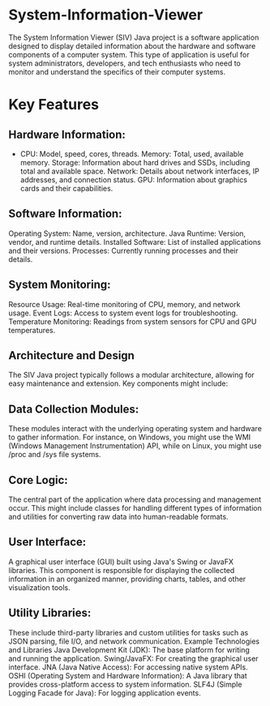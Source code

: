 # System-Information-Viewer

The System Information Viewer (SIV) Java project is a software application designed to display detailed information about the hardware and software components of a computer system. This type of application is useful for system administrators, developers, and tech enthusiasts who need to monitor and understand the specifics of their computer systems.

# Key Features
## Hardware Information:

* CPU: Model, speed, cores, threads.
Memory: Total, used, available memory.
Storage: Information about hard drives and SSDs, including total and available space.
Network: Details about network interfaces, IP addresses, and connection status.
GPU: Information about graphics cards and their capabilities.

## Software Information:

Operating System: Name, version, architecture.
Java Runtime: Version, vendor, and runtime details.
Installed Software: List of installed applications and their versions.
Processes: Currently running processes and their details.

## System Monitoring:

Resource Usage: Real-time monitoring of CPU, memory, and network usage.
Event Logs: Access to system event logs for troubleshooting.
Temperature Monitoring: Readings from system sensors for CPU and GPU temperatures.

## Architecture and Design

The SIV Java project typically follows a modular architecture, allowing for easy maintenance and extension. Key components might include:

## Data Collection Modules:

These modules interact with the underlying operating system and hardware to gather information. For instance, on Windows, you might use the WMI (Windows Management Instrumentation) API, while on Linux, you might use /proc and /sys file systems.

## Core Logic:

The central part of the application where data processing and management occur. This might include classes for handling different types of information and utilities for converting raw data into human-readable formats.

## User Interface:

A graphical user interface (GUI) built using Java's Swing or JavaFX libraries. This component is responsible for displaying the collected information in an organized manner, providing charts, tables, and other visualization tools.

## Utility Libraries:

These include third-party libraries and custom utilities for tasks such as JSON parsing, file I/O, and network communication.
Example Technologies and Libraries
Java Development Kit (JDK): The base platform for writing and running the application.
Swing/JavaFX: For creating the graphical user interface.
JNA (Java Native Access): For accessing native system APIs.
OSHI (Operating System and Hardware Information): A Java library that provides cross-platform access to system information.
SLF4J (Simple Logging Facade for Java): For logging application events.
